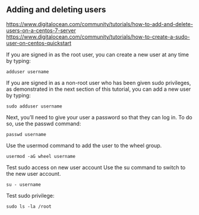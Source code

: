 
## Adding and deleting users
https://www.digitalocean.com/community/tutorials/how-to-add-and-delete-users-on-a-centos-7-server
https://www.digitalocean.com/community/tutorials/how-to-create-a-sudo-user-on-centos-quickstart

If you are signed in as the root user, you can create a new user at any time by typing:
```
adduser username
```
If you are signed in as a non-root user who has been given sudo privileges, as demonstrated in the next section of this tutorial, you can add a new user by typing:
```
sudo adduser username
```
Next, you’ll need to give your user a password so that they can log in. To do so, use the passwd command:
```
passwd username
```

Use the usermod command to add the user to the wheel group.
```
usermod -aG wheel username
```

Test sudo access on new user account
Use the su command to switch to the new user account.
```
su - username
```

Test sudo privilege:
```
sudo ls -la /root
```


